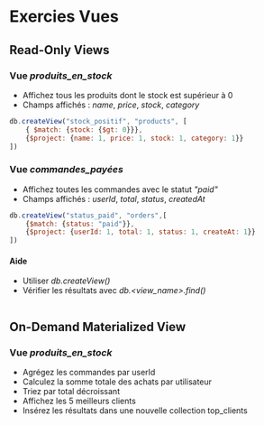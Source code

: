 # Exercies Vues

## Read-Only Views

### Vue *produits_en_stock*

- Affichez tous les produits dont le stock est supérieur à 0
- Champs affichés : *name*, *price*, *stock*, *category*
```js
db.createView("stock_positif", "products", [
    { $match: {stock: {$gt: 0}}},
    {$project: {name: 1, price: 1, stock: 1, category: 1}}
])
```

### Vue *commandes_payées*

- Affichez toutes les commandes avec le statut *"paid"*
- Champs affichés : *userId*, *total*, *status*, *createdAt*
```js
db.createView("status_paid", "orders",[
    {$match: {status: "paid"}},
    {$project: {userId: 1, total: 1, status: 1, createAt: 1}}
])
```

#### Aide

- Utiliser *db.createView()*
- Vérifier les résultats avec *db.<view_name>.find()*
```js

```

## On-Demand Materialized View

### Vue *produits_en_stock*

- Agrégez les commandes par userId
- Calculez la somme totale des achats par utilisateur
- Triez par total décroissant
- Affichez les 5 meilleurs clients
- Insérez les résultats dans une nouvelle collection top_clients

<!-- ## Bonus (facultatif)

- Planifiez une mise à jour régulière de la vue matérialisée (décrire la logique avec un *cron* ou *MongoDB Trigger* — pas besoin de la coder) -->